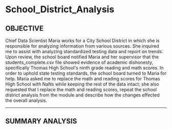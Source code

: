 # School_District_Analysis
## OBJECTIVE ## 
Chief Data Scientist Maria works for a City School District in which she is responsible for analyzing information from various sources. She inquired me to assist with analyzing standardized testing data and report on trends. Upon review, the school board notified Maria and her supervisor that the students_complete.csv file showed evidence of academic dishonesty, specifically Thomas High School's ninth grade reading and math scores. In order to uphold state testing standards, the school board turned to Maria for help. Maria asked me to replace the math and reading scores for Thomas High School with NaNs while keeping the rest of the data intact; she also requested that I replace the math and reading scores, repeat the school district analysis from the module and describe how the changes effected the overall analysis.

_______________________________________________________________________________________________
## SUMMARY ANALYSIS ##
